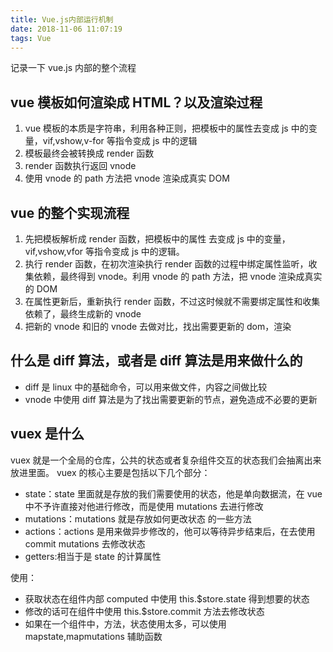 ```yaml
---
title: Vue.js内部运行机制
date: 2018-11-06 11:07:19
tags: Vue
---
```


记录一下 vue.js 内部的整个流程

<!--more-->

## vue 模板如何渲染成 HTML？以及渲染过程

1. vue 模板的本质是字符串，利用各种正则，把模板中的属性去变成 js 中的变量，vif,vshow,v-for 等指令变成 js 中的逻辑
2. 模板最终会被转换成 render 函数
3. render 函数执行返回 vnode
4. 使用 vnode 的 path 方法把 vnode 渲染成真实 DOM

## vue 的整个实现流程

1. 先把模板解析成 render 函数，把模板中的属性 去变成 js 中的变量，vif,vshow,vfor 等指令变成 js 中的逻辑。
2. 执行 render 函数，在初次渲染执行 render 函数的过程中绑定属性监听，收集依赖，最终得到 vnode。利用 vnode 的 path 方法，把 vnode 渲染成真实的 DOM
3. 在属性更新后，重新执行 render 函数，不过这时候就不需要绑定属性和收集依赖了，最终生成新的 vnode
4. 把新的 vnode 和旧的 vnode 去做对比，找出需要更新的 dom，渲染

## 什么是 diff 算法，或者是 diff 算法是用来做什么的

- diff 是 linux 中的基础命令，可以用来做文件，内容之间做比较
- vnode 中使用 diff 算法是为了找出需要更新的节点，避免造成不必要的更新

## vuex 是什么

vuex 就是一个全局的仓库，公共的状态或者复杂组件交互的状态我们会抽离出来放进里面。
vuex 的核心主要是包括以下几个部分：

- state：state 里面就是存放的我们需要使用的状态，他是单向数据流，在 vue 中不予许直接对他进行修改，而是使用 mutations 去进行修改
- mutations：mutations 就是存放如何更改状态 的一些方法
- actions：actions 是用来做异步修改的，他可以等待异步结束后，在去使用 commit mutations 去修改状态
- getters:相当于是 state 的计算属性

使用：

- 获取状态在组件内部 computed 中使用 this.\$store.state 得到想要的状态
- 修改的话可在组件中使用 this.\$store.commit 方法去修改状态
- 如果在一个组件中，方法，状态使用太多，可以使用 mapstate,mapmutations 辅助函数
